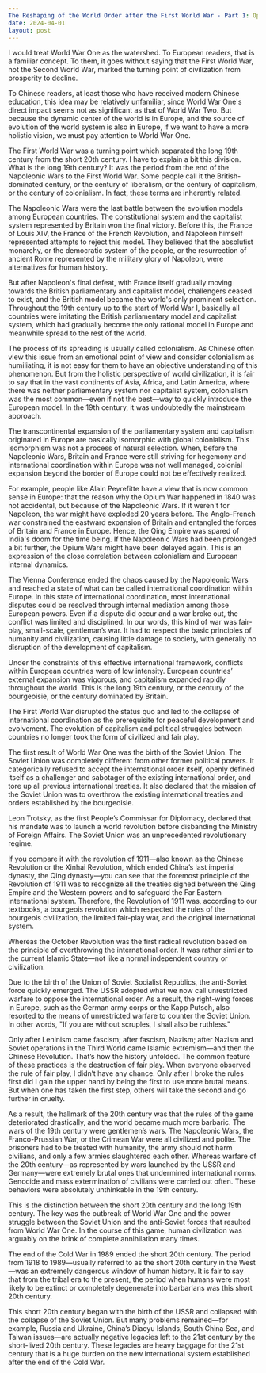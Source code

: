 ```yaml
---
The Reshaping of the World Order after the First World Wa‪r‬ - Part 1: Opening Remarks
date: 2024-04-01
layout: post
---
```

I would treat World War One as the watershed. To European readers, that is a familiar concept. To them, it goes without saying that the First World War, not the Second World War, marked the turning point of civilization from prosperity to decline.

To Chinese readers, at least those who have received modern Chinese education, this idea may be relatively unfamiliar, since World War One's direct impact seems not as significant as that of World War Two. But because the dynamic center of the world is in Europe, and the source of evolution of the world system is also in Europe, if we want to have a more holistic vision, we must pay attention to World War One.

The First World War was a turning point which separated the long 19th century from the short 20th century. I have to explain a bit this division. What is the long 19th century? It was the period from the end of the Napoleonic Wars to the First World War. Some people call it the British-dominated century, or the century of liberalism, or the century of capitalism, or the century of colonialism. In fact, these terms are inherently related.

The Napoleonic Wars were the last battle between the evolution models among European countries. The constitutional system and the capitalist system represented by Britain won the final victory. Before this, the France of Louis XIV, the France of the French Revolution, and Napoleon himself represented attempts to reject this model. They believed that the absolutist monarchy, or the democratic system of the people, or the resurrection of ancient Rome represented by the military glory of Napoleon, were alternatives for human history.

But after Napoleon's final defeat, with France itself gradually moving towards the British parliamentary and capitalist model, challengers ceased to exist, and the British model became the world's only prominent selection. Throughout the 19th century up to the start of World War I, basically all countries were imitating the British parliamentary model and capitalist system, which had gradually become the only rational model in Europe and meanwhile spread to the rest of the world.

The process of its spreading is usually called colonialism. As Chinese often view this issue from an emotional point of view and consider colonialism as humiliating, it is not easy for them to have an objective understanding of this phenomenon. But from the holistic perspective of world civilization, it is fair to say that in the vast continents of Asia, Africa, and Latin America, where there was neither parliamentary system nor capitalist system, colonialism was the most common—even if not the best—way to quickly introduce the European model. In the 19th century, it was undoubtedly the mainstream approach.

The transcontinental expansion of the parliamentary system and capitalism originated in Europe are basically isomorphic with global colonialism. This isomorphism was not a process of natural selection. When, before the Napoleonic Wars, Britain and France were still striving for hegemony and international coordination within Europe was not well managed, colonial expansion beyond the border of Europe could not be effectively realized.

For example, people like Alain Peyrefitte have a view that is now common sense in Europe: that the reason why the Opium War happened in 1840 was not accidental, but because of the Napoleonic Wars. If it weren't for Napoleon, the war might have exploded 20 years before. The Anglo-French war constrained the eastward expansion of Britain and entangled the forces of Britain and France in Europe. Hence, the Qing Empire was spared of India's doom for the time being. If the Napoleonic Wars had been prolonged a bit further, the Opium Wars might have been delayed again. This is an expression of the close correlation between colonialism and European internal dynamics.

The Vienna Conference ended the chaos caused by the Napoleonic Wars and reached a state of what can be called international coordination within Europe. In this state of international coordination, most international disputes could be resolved through internal mediation among those European powers. Even if a dispute did occur and a war broke out, the conflict was limited and disciplined. In our words, this kind of war was fair-play, small-scale, gentleman’s war. It had to respect the basic principles of humanity and civilization, causing little damage to society, with generally no disruption of the development of capitalism.

Under the constraints of this effective international framework, conflicts within European countries were of low intensity. European countries’ external expansion was vigorous, and capitalism expanded rapidly throughout the world. This is the long 19th century, or the century of the bourgeoisie, or the century dominated by Britain.

The First World War disrupted the status quo and led to the collapse of international coordination as the prerequisite for peaceful development and evolvement. The evolution of capitalism and political struggles between countries no longer took the form of civilized and fair play.

The first result of World War One was the birth of the Soviet Union. The Soviet Union was completely different from other former political powers. It categorically refused to accept the international order itself, openly defined itself as a challenger and sabotager of the existing international order, and tore up all previous international treaties. It also declared that the mission of the Soviet Union was to overthrow the existing international treaties and orders established by the bourgeoisie.

Leon Trotsky, as the first People’s Commissar for Diplomacy, declared that his mandate was to launch a world revolution before disbanding the Ministry of Foreign Affairs. The Soviet Union was an unprecedented revolutionary regime.

If you compare it with the revolution of 1911—also known as the Chinese Revolution or the Xinhai Revolution, which ended China’s last imperial dynasty, the Qing dynasty—you can see that the foremost principle of the Revolution of 1911 was to recognize all the treaties signed between the Qing Empire and the Western powers and to safeguard the Far Eastern international system. Therefore, the Revolution of 1911 was, according to our textbooks, a bourgeois revolution which respected the rules of the bourgeois civilization, the limited fair-play war, and the original international system.

Whereas the October Revolution was the first radical revolution based on the principle of overthrowing the international order. It was rather similar to the current Islamic State—not like a normal independent country or civilization.

Due to the birth of the Union of Soviet Socialist Republics, the anti-Soviet force quickly emerged. The USSR adopted what we now call unrestricted warfare to oppose the international order. As a result, the right-wing forces in Europe, such as the German army corps or the Kapp Putsch, also resorted to the means of unrestricted warfare to counter the Soviet Union. In other words, "If you are without scruples, I shall also be ruthless."

Only after Leninism came fascism; after fascism, Nazism; after Nazism and Soviet operations in the Third World came Islamic extremism—and then the Chinese Revolution. That’s how the history unfolded. The common feature of these practices is the destruction of fair play. When everyone observed the rule of fair play, I didn’t have any chance. Only after I broke the rules first did I gain the upper hand by being the first to use more brutal means. But when one has taken the first step, others will take the second and go further in cruelty.

As a result, the hallmark of the 20th century was that the rules of the game deteriorated drastically, and the world became much more barbaric. The wars of the 19th century were gentlemen’s wars. The Napoleonic Wars, the Franco-Prussian War, or the Crimean War were all civilized and polite. The prisoners had to be treated with humanity, the army should not harm civilians, and only a few armies slaughtered each other. Whereas warfare of the 20th century—as represented by wars launched by the USSR and Germany—were extremely brutal ones that undermined international norms. Genocide and mass extermination of civilians were carried out often. These behaviors were absolutely unthinkable in the 19th century.

This is the distinction between the short 20th century and the long 19th century. The key was the outbreak of World War One and the power struggle between the Soviet Union and the anti-Soviet forces that resulted from World War One. In the course of this game, human civilization was arguably on the brink of complete annihilation many times.

The end of the Cold War in 1989 ended the short 20th century. The period from 1918 to 1989—usually referred to as the short 20th century in the West—was an extremely dangerous window of human history. It is fair to say that from the tribal era to the present, the period when humans were most likely to be extinct or completely degenerate into barbarians was this short 20th century.

This short 20th century began with the birth of the USSR and collapsed with the collapse of the Soviet Union. But many problems remained—for example, Russia and Ukraine, China’s Diaoyu Islands, South China Sea, and Taiwan issues—are actually negative legacies left to the 21st century by the short-lived 20th century. These legacies are heavy baggage for the 21st century that is a huge burden on the new international system established after the end of the Cold War.

